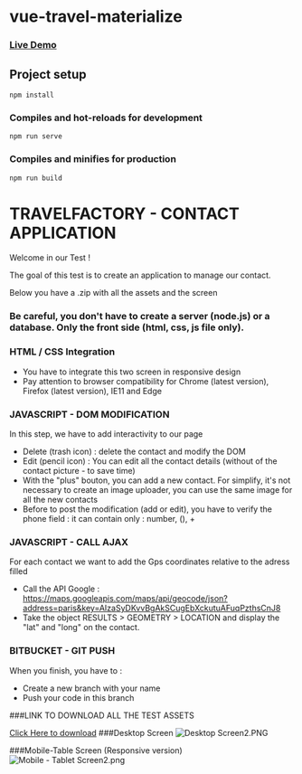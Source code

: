 # vue-travel-materialize

### [Live Demo](http://alexander-lyakhov.github.io/vue-travel-materialize/index.html)

## Project setup
```
npm install
```

### Compiles and hot-reloads for development
```
npm run serve
```

### Compiles and minifies for production
```
npm run build
```


# TRAVELFACTORY - CONTACT APPLICATION
Welcome in our Test !

The goal of this test is to create an application to manage our contact.

Below you have a .zip with all the assets and the screen

### Be careful, you don't have to create a server (node.js) or a database. Only the front side (html, css, js file only).

### HTML / CSS Integration ###
* You have to integrate this two screen in responsive design
* Pay attention to browser compatibility for Chrome (latest version), Firefox (latest version), IE11 and Edge

### JAVASCRIPT - DOM MODIFICATION
In this step, we have to add interactivity to our page

* Delete (trash icon) : delete the contact and modify the DOM
* Edit (pencil icon) :  You can edit all the contact details (without of the contact picture - to save time)
* With the "plus" bouton, you can add a new contact. For simplify, it's not necessary to create an image uploader, you can use the same image for all the new contacts
* Before to post the modification (add or edit), you have to verify the phone field : it can contain only : number, (), +

### JAVASCRIPT - CALL AJAX
For each contact we want to add the Gps coordinates relative to the adress filled

* Call the API Google : https://maps.googleapis.com/maps/api/geocode/json?address=paris&key=AIzaSyDKvvBgAkSCugEbXckutuAFuqPzthsCnJ8
* Take the object RESULTS > GEOMETRY > LOCATION and display the "lat" and "long" on the contact.

### BITBUCKET - GIT PUSH
When you finish, you have to :

* Create a new branch with your name
* Push your code in this branch


###LINK TO DOWNLOAD ALL THE TEST ASSETS

[Click Here to download](https://bitbucket.org/!api/2.0/snippets/fronttravelfactory/XEayE/7c6de067b21f5939dd465522c29d73d0ba65c509/files/TEST%20JS%20-%20HTML.zip)
###Desktop Screen
![Desktop Screen2.PNG](https://bytebucket.org/snippets/fronttravelfactory/B8AaAk/raw/d8c2ad7c9e17d18c6d41585c3c98f8a1724cc344/Desktop%20Screen2.PNG)

###Mobile-Table Screen (Responsive version)![Mobile - Tablet Screen2.png](https://bytebucket.org/snippets/fronttravelfactory/8r9xr4/raw/ae8863bf7ce402cd2c4edd41f48a902dd5fd3c9d/Mobile%20-%20Tablet%20Screen2.png)
